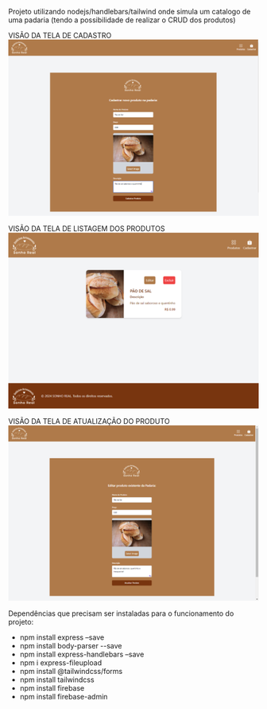 Projeto utilizando nodejs/handlebars/tailwind onde simula um catalogo de uma padaria (tendo a possibilidade de realizar o CRUD dos produtos)

VISÃO DA TELA DE CADASTRO
![Captura de Tela da Tela Inicial](./imgs_preview_site/img-cadastro.PNG)

VISÃO DA TELA DE LISTAGEM DOS PRODUTOS
![Captura de Tela da Tela Inicial](./imgs_preview_site/img-listagem.PNG)

VISÃO DA TELA DE ATUALIZAÇÃO DO PRODUTO
![Captura de Tela da Tela Inicial](./imgs_preview_site/img-atualizar.PNG)


Dependências que precisam ser instaladas para o funcionamento do projeto:
- npm install express –save
- npm install body-parser --save  
- npm install express-handlebars –save
- npm i express-fileupload
- npm install @tailwindcss/forms
- npm install tailwindcss
- npm install firebase
- npm install firebase-admin


